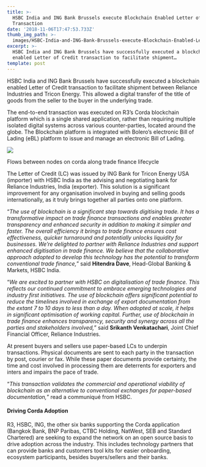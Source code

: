 ```yaml
---
title: >-
  HSBC India and ING Bank Brussels execute Blockchain Enabled Letter of Credit
  Transaction
date: '2018-11-06T17:47:53.733Z'
thumb_img_path: >-
  images/HSBC-India-and-ING-Bank-Brussels-execute-Blockchain-Enabled-Letter-of-Credit-Transaction/1*Yr4Zca1ACFonb3ytDzJ2OQ.png
excerpt: >-
  HSBC India and ING Bank Brussels have successfully executed a blockchain
  enabled Letter of Credit transaction to facilitate shipment…
template: post
---
```

HSBC India and ING Bank Brussels have successfully executed a blockchain enabled Letter of Credit transaction to facilitate shipment between Reliance Industries and Tricon Energy. This allowed a digital transfer of the title of goods from the seller to the buyer in the underlying trade.

The end-to-end transaction was executed on R3’s Corda blockchain platform which is a single shared application, rather than requiring multiple isolated digital systems across various counter-parties, located around the globe. The Blockchain platform is integrated with Bolero’s electronic Bill of Lading (eBL) platform to issue and manage an electronic Bill of Lading.

![](/images/HSBC-India-and-ING-Bank-Brussels-execute-Blockchain-Enabled-Letter-of-Credit-Transaction/1*Yr4Zca1ACFonb3ytDzJ2OQ.png)

<figcaption>Flows between nodes on corda along trade finance lifecycle</figcaption>

The Letter of Credit (LC) was issued by ING Bank for Tricon Energy USA (importer) with HSBC India as the advising and negotiating bank for Reliance Industries, India (exporter). This solution is a significant improvement for any organisation involved in buying and selling goods internationally, as it truly brings together all parties onto one platform.

“*The use of blockchain is a significant step towards digitising trade. It has a transformative impact on trade finance transactions and enables greater transparency and enhanced security in addition to making it simpler and faster. The overall efficiency it brings to trade finance ensures cost effectiveness, quicker turnaround and potentially unlocks liquidity for businesses. We’re delighted to partner with Reliance Industries and support enhanced digitisation in trade finance. We believe that the collaborative approach adopted to develop this technology has the potential to transform conventional trade finance,*” said **Hitendra Dave**, Head-Global Banking & Markets, HSBC India.

“*We are excited to partner with HSBC on digitalisation of trade finance. This reflects our continued commitment to embrace emerging technologies and industry first initiatives. The use of blockchain offers significant potential to reduce the timelines involved in exchange of export documentation from the extant 7 to 10 days to less than a day. When adopted at scale, it helps in significant optimisation of working capital. Further, use of blockchain in trade finance enhances transparency, security and synergy across all the parties and stakeholders involved,*” said **Srikanth Venkatachari**, Joint Chief Financial Officer, Reliance Industries.

At present buyers and sellers use paper-based LCs to underpin transactions. Physical documents are sent to each party in the transaction by post, courier or fax. While these paper documents provide certainty, the time and cost involved in processing them are deterrents for exporters and inters and impairs the pace of trade.

“*This transaction validates the commercial and operational viability of blockchain as an alternative to conventional exchanges for paper-based documentation,*” read a communiqué from HSBC.

#### Driving Corda Adoption

R3, HSBC, ING, the other six banks supporting the Corda application (Bangkok Bank, BNP Paribas, CTBC Holding, NatWest, SEB and Standard Chartered) are seeking to expand the network on an open source basis to drive adoption across the industry. This includes technology partners that can provide banks and customers tool kits for easier onboarding, ecosystem participants, besides buyers/sellers and their banks.
